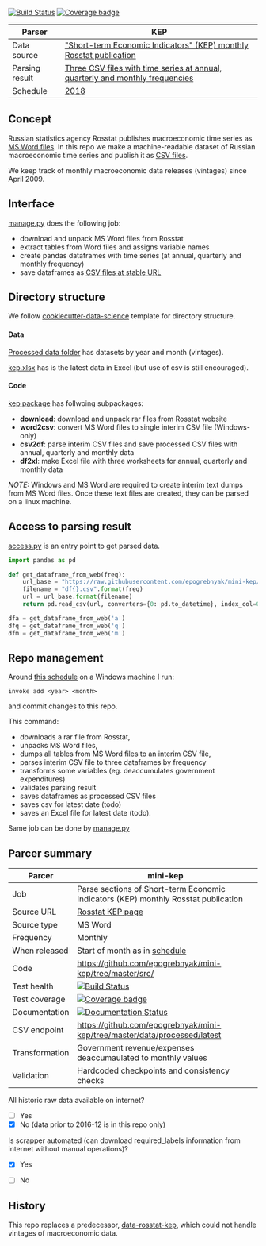 [![Build Status](https://travis-ci.org/mini-kep/parser-rosstat-kep.svg?branch=master)](https://travis-ci.org/mini-kep/parser-rosstat-kep)
[![Coverage badge](https://codecov.io/gh/mini-kep/parser-rosstat-kep/branch/master/graphs/badge.svg)](https://codecov.io/gh/mini-kep/parser-rosstat-kep)


Parser          |                       KEP    
----------------|-------------------------------------------------------------------------------------------------
Data source     | ["Short-term Economic Indicators" (KEP) monthly Rosstat publication][Rosstat]
Parsing result  | [Three CSV files with time series at annual, quarterly and monthly frequencies][backend]
Schedule        | [2018][schedule]

Concept
-------

Russian statistics agency Rosstat publishes macroeconomic time series as [MS Word files][Rosstat]. In this repo 
we make a machine-readable dataset of Russian macroeconomic time series and publish it as [CSV files][backend]. 

We keep track of monthly macroeconomic data releases (vintages) since April 2009. 


Interface 
---------

[manage.py](https://github.com/mini-kep/parser-rosstat-kep/blob/master/src/manage.py) does the following job:
- download and unpack MS Word files from Rosstat
- extract tables from Word files and assigns variable names
- create pandas dataframes with time series (at annual, quarterly and monthly frequency) 
- save dataframes as [CSV files at stable URL][backend] 

[kep]: https://github.com/mini-kep/parser-rosstat-kep
[Rosstat]: http://www.gks.ru/wps/wcm/connect/rosstat_main/rosstat/ru/statistics/publications/catalog/doc_1140080765391
[backend]: https://github.com/mini-kep/parser-rosstat-kep/tree/master/data/processed/latest
[schedule]: http://www.gks.ru/gis/images/graf-oper2018.htm

Directory structure
-------------------

We follow [cookiecutter-data-science](https://github.com/drivendata/cookiecutter-data-science) template for 
directory structure. 

#### Data
[Processed data folder](https://github.com/mini-kep/parser-rosstat-kep/tree/master/data/processed)
has datasets by year and month (vintages).

[kep.xlsx](https://github.com/epogrebnyak/mini-kep/blob/master/output/kep.xlsx?raw=true) has is the latest data in Excel (but use of csv is still encouraged). 

#### Code

[kep package](https://github.com/mini-kep/parser-rosstat-kep/tree/master/src/kep) has follwoing subpackages:
   - **download**: download and unpack rar files from Rosstat website
   - **word2csv**: convert MS Word files to single interim CSV file (Windows-only)
   - **csv2df**: parse interim CSV files and save processed CSV files with annual, quarterly and monthly data
   - **df2xl**: make Excel file with three worksheets for annual, quarterly and monthly data 

*NOTE:* Windows and MS Word are required to create interim text dumps from MS Word files. Оnce these text files are created, they can be parsed on a linux machine.

Access to parsing result
------------------------

[access.py](https://github.com/mini-kep/parser-rosstat-kep/blob/master/src/access.py) 
is an entry point to get parsed data.

```python
import pandas as pd

def get_dataframe_from_web(freq):
    url_base = "https://raw.githubusercontent.com/epogrebnyak/mini-kep/master/data/processed/latest/{}"
    filename = "df{}.csv".format(freq)
    url = url_base.format(filename)
    return pd.read_csv(url, converters={0: pd.to_datetime}, index_col=0)

dfa = get_dataframe_from_web('a')
dfq = get_dataframe_from_web('q')
dfm = get_dataframe_from_web('m')
```
 
Repo management
---------------

Around [this schedule][schedule] on a Windows machine I run:   

```
invoke add <year> <month>
```

and commit changes to this repo.

This command:
- downloads a rar file from Rosstat, 
- unpacks MS Word files, 
- dumps all tables from MS Word files to an interim CSV file, 
- parses interim CSV file to three dataframes by frequency 
- transforms some variables (eg. deaccumulates government expenditures)
- validates parsing result
- saves dataframes as processed CSV files
- saves csv for latest date (todo)
- saves an Excel file for latest date (todo).

Same job can be done by [manage.py](https://github.com/mini-kep/parser-rosstat-kep/blob/master/src/manage.py)

Parcer summary
--------------

Parcer              |  mini-kep 
--------------------|----------------------------------------
Job                 |  Parse sections of Short-term Economic Indicators (KEP) monthly Rosstat publication 
Source URL          |  [Rosstat KEP page](http://www.gks.ru/wps/wcm/connect/rosstat_main/rosstat/ru/statistics/publications/catalog/doc_1140080765391)
Source type         |  MS Word  <!-- Word, Excel, CSV, HTML, XML, API, other -->
Frequency           |  Monthly
When released       |  Start of month as in [schedule](http://www.gks.ru/gis/images/graf-oper2017.htm) 
Code                | <https://github.com/epogrebnyak/mini-kep/tree/master/src/>
Test health         | [![Build Status](https://travis-ci.org/mini-kep/parser-rosstat-kep.svg?branch=master)](https://travis-ci.org/mini-kep/parser-rosstat-kep)
Test coverage       |  [![Coverage badge](https://codecov.io/gh/mini-kep/parser-rosstat-kep/branch/master/graphs/badge.svg)](https://codecov.io/gh/mini-kep/parser-rosstat-kep)
Documentation       |  [![Documentation Status](https://readthedocs.org/projects/mini-kep-parcer-for-rosstat-kep-publication/badge/?version=latest)](http://mini-kep-parcer-for-rosstat-kep-publication.readthedocs.io/en/latest/?badge=latest)
CSV endpoint        | <https://github.com/epogrebnyak/mini-kep/tree/master/data/processed/latest>
Transformation      |  Government revenue/expenses deaccumaulated to monthly values 
Validation          |  Hardcoded checkpoints and consistency checks 


All historic raw data available on internet? 
- [ ] Yes
- [x] No (data prior to 2016-12 is in this repo only)  

Is scrapper automated (can download required_labels information from internet  without manual operations)?
- [x] Yes
- [ ] No 


History
-------

This repo replaces a predecessor, [data-rosstat-kep](https://github.com/epogrebnyak/data-rosstat-kep), which could not handle vintages of macroeconomic data. 
